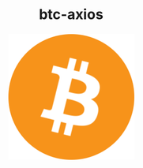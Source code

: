 
<h1 align="center">btc-axios</h1>

<h3 align="center">
  <img height="255" width="255" src="https://github.com/vondas-network/btc-axios/blob/main/img/btc.png"/>
</h3>
